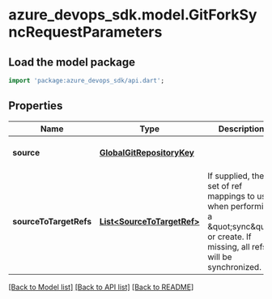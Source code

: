 # azure_devops_sdk.model.GitForkSyncRequestParameters

## Load the model package
```dart
import 'package:azure_devops_sdk/api.dart';
```

## Properties
Name | Type | Description | Notes
------------ | ------------- | ------------- | -------------
**source** | [**GlobalGitRepositoryKey**](GlobalGitRepositoryKey.md) |  | [optional] [default to null]
**sourceToTargetRefs** | [**List&lt;SourceToTargetRef&gt;**](SourceToTargetRef.md) | If supplied, the set of ref mappings to use when performing a \&quot;sync\&quot; or create. If missing, all refs will be synchronized. | [optional] [default to []]

[[Back to Model list]](../README.md#documentation-for-models) [[Back to API list]](../README.md#documentation-for-api-endpoints) [[Back to README]](../README.md)


